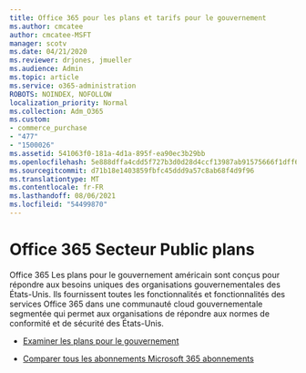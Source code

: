 ```yaml
---
title: Office 365 pour les plans et tarifs pour le gouvernement
ms.author: cmcatee
author: cmcatee-MSFT
manager: scotv
ms.date: 04/21/2020
ms.reviewer: drjones, jmueller
ms.audience: Admin
ms.topic: article
ms.service: o365-administration
ROBOTS: NOINDEX, NOFOLLOW
localization_priority: Normal
ms.collection: Adm_O365
ms.custom:
- commerce_purchase
- "477"
- "1500026"
ms.assetid: 541063f0-181a-4d1a-895f-ea90ec3b29bb
ms.openlocfilehash: 5e888dffa4cdd5f727b3d0d28d4ccf13987ab91575666f1dff62c684308da06e
ms.sourcegitcommit: d71b18e1403859fbfc45ddd9a57c8ab68f4d9f96
ms.translationtype: MT
ms.contentlocale: fr-FR
ms.lasthandoff: 08/06/2021
ms.locfileid: "54499870"
---
```

# <a name="office-365-government-plans"></a>Office 365 Secteur Public plans

Office 365 Les plans pour le gouvernement américain sont conçus pour répondre aux besoins uniques des organisations gouvernementales des États-Unis. Ils fournissent toutes les fonctionnalités et fonctionnalités des services Office 365 dans une communauté cloud gouvernementale segmentée qui permet aux organisations de répondre aux normes de conformité et de sécurité des États-Unis.
  
- [Examiner les plans pour le gouvernement](https://products.office.com/government/compare-office-365-government-plans)

- [Comparer tous les abonnements Microsoft 365 abonnements](https://products.office.com/business/compare-more-office-365-for-business-plans)